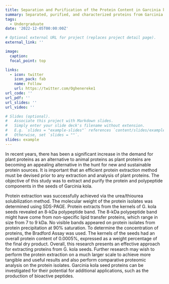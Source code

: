 ```yaml
---
title: Separation and Purification of the Protein Content in Garcinia kola
summary: Separated, purified, and characterized proteins from Garcinia kola seeds through sample preparation via slicing, oven-drying, grinding, defatting, and protein extraction using the urea/thiourea solubilization method, protein precipitation using the ammonium sulfate precipitation method, followed by SDS-PAGE analysis and Bradford Assay.
tags:
  - Undergraduate
date: '2022-12-05T00:00:00Z'

# Optional external URL for project (replaces project detail page).
external_link: ''

image:
  caption:
  focal_point: top

links:
  - icon: twitter
    icon_pack: fab
    name: Follow
    url: https://twitter.com/Oghenereke1
url_code: ''
url_pdf: ''
url_slides: ''
url_video: ''

# Slides (optional).
#   Associate this project with Markdown slides.
#   Simply enter your slide deck's filename without extension.
#   E.g. `slides = "example-slides"` references `content/slides/example-slides.md`.
#   Otherwise, set `slides = ""`.
slides: example
---
```


In recent years, there has been a significant increase in the demand for plant proteins as an alternative to animal proteins as plant proteins are becoming an appealing alternative in the hunt for new and sustainable protein sources. It is important that an efficient protein extraction method must be devised prior to any extraction and analysis of plant proteins. The objective of this study was to extract and purify the protein and polypeptide components in the seeds of Garcinia kola.

Protein extraction was successfully achieved via the urea/thiourea solubilization method. The molecular weight of the protein isolates was determined using SDS-PAGE. Protein extracts from the kernels of G. kola seeds revealed an 8-kDa polypeptide band. The 8-kDa polypeptide band might have come from non-specific lipid transfer proteins, which range in size from 7 to 9 kDa. No visible bands appeared on protein isolates from protein precipitation at 90% saturation. To determine the concentration of proteins, the Bradford Assay was used. The kernels of the seeds had an overall protein content of 0.0005%, expressed as a weight percentage of the final dry product. Overall, this research presents an effective approach for extracting proteins from G. kola seeds. Further research may wish to perform the protein extraction on a much larger scale to achieve more tangible and useful results and also perform comparative proteomic analysis on the protein isolates. Garcinia kola seed proteins can be investigated for their potential for additional applications, such as the production of bioactive peptides.

